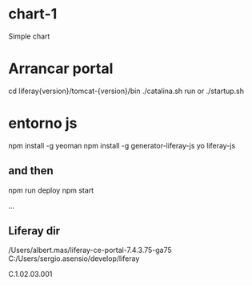 # chart-1

Simple chart

# Arrancar portal

cd liferay{version}/tomcat-{version}/bin
./catalina.sh run
or
./startup.sh


# entorno js

npm install -g yeoman
npm install -g generator-liferay-js
yo liferay-js

## and then

npm run deploy
npm start

...

## Liferay dir

/Users/albert.mas/liferay-ce-portal-7.4.3.75-ga75
C:/Users/sergio.asensio/develop/liferay


C.1.02.03.001